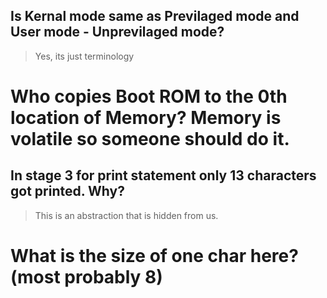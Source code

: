 ## Is Kernal mode same as Previlaged mode and User mode - Unprevilaged mode?

> Yes, its just terminology

# Who copies Boot ROM to the 0th location of Memory? Memory is volatile so someone should do it.

## In stage 3 for print statement only 13 characters got printed. Why?

> This is an abstraction that is hidden from us.

# What is the size of one char here? (most probably 8)
